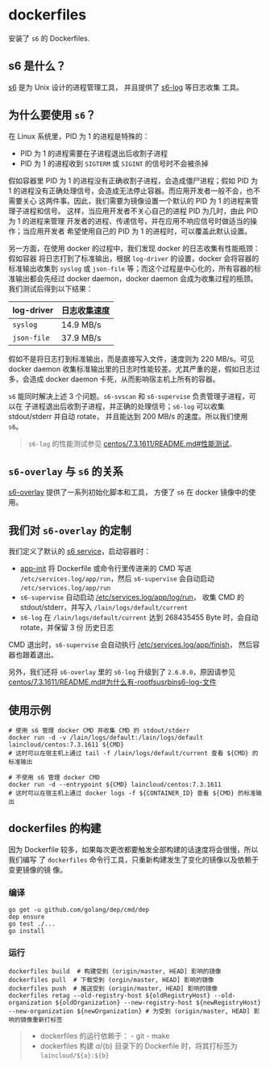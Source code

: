 # dockerfiles

安装了 `s6` 的 Dockerfiles.

## s6 是什么？

[s6](https://skarnet.org/software/s6/index.html) 是为 Unix 设计的进程管理工具，
并且提供了 [s6-log](https://skarnet.org/software/s6/s6-log.html) 等日志收集
工具。

## 为什么要使用 `s6`？

在 Linux 系统里，PID 为 1 的进程是特殊的：

- PID 为 1 的进程需要在子进程退出后收割子进程
- PID 为 1 的进程收到 `SIGTERM` 或 `SIGINT` 的信号时不会被杀掉

假如容器里 PID 为 1 的进程没有正确收割子进程，会造成僵尸进程；假如 PID 为 1
的进程没有正确处理信号，会造成无法停止容器。而应用开发者一般不会，也不需要关心
这两件事。因此，我们需要为镜像设置一个默认的 PID 为 1 的进程来管理子进程和信号。
这样，当应用开发者不关心自己的进程 PID 为几时，由此 PID 为 1 的进程来管理
开发者的进程、传递信号，并在应用不响应信号时做适当的操作；当应用开发者
希望使用自己的 PID 为 1 的进程时，可以覆盖此默认设置。

另一方面，在使用 docker 的过程中，我们发现 docker 的日志收集有性能瓶颈：假如容器
将日志打到了标准输出，根据 `log-driver` 的设置，docker 会将容器的标准输出收集到
`syslog` 或 `json-file` 等；而这个过程是中心化的，所有容器的标准输出都会先经过
docker daemon，docker daemon 会成为收集过程的瓶颈。我们测试后得到以下结果：

log-driver | 日志收集速度
--- | ---
`syslog` | 14.9 MB/s
`json-file` | 37.9 MB/s

假如不是将日志打到标准输出，而是直接写入文件，速度则为 220 MB/s。可见 docker daemon
收集标准输出里的日志时性能较差。尤其严重的是，假如日志过多，会造成 docker daemon
卡死，从而影响宿主机上所有的容器。

`s6` 能同时解决上述 3 个问题。`s6-svscan` 和 `s6-supervise` 负责管理子进程，可以在
子进程退出后收割子进程，并正确的处理信号；`s6-log` 可以收集 stdout/stderr 并自动 rotate，
并且能达到 200 MB/s 的速度。所以我们使用 `s6`。

> `s6-log` 的性能测试参见 [centos/7.3.1611/README.md#性能测试](centos/7/README.md#性能测试)。

## `s6-overlay` 与 `s6` 的关系

[s6-overlay](https://github.com/just-containers/s6-overlay) 提供了一系列初始化脚本和工具，
方便了 `s6` 在 docker 镜像中的使用。

## 我们对 `s6-overlay` 的定制

我们定义了默认的 [s6 service](https://skarnet.org/software/s6/servicedir.html)，启动容器时：

- [app-init](centos/7.3.1611/rootfs/app-init) 将 Dockerfile 或命令行里传进来的 CMD 写进
  `/etc/services.log/app/run`，然后 `s6-supervise` 会自动启动 `/etc/services.log/app/run`
- `s6-supervise` 自动启动 [/etc/services.log/app/log/run](centos/7.3.1611/rootfs/etc/services.d/app/log/run)，
  收集 CMD 的 stdout/stderr，并写入 `/lain/logs/default/current`
- `s6-log` 在 `/lain/logs/default/current` 达到 268435455 Byte 时，会自动 rotate，并保留 3 份
  历史日志

CMD 退出时，`s6-supervise` 会自动执行 [/etc/services.log/app/finish](centos/7.3.1611/rootfs/etc/services.d/app/finish)，
然后容器也跟着退出。

另外，我们还将 `s6-overlay` 里的 `s6-log` 升级到了 `2.6.0.0`，原因请参见
[centos/7.3.1611/README.md#为什么有-rootfsusrbins6-log-文件](centos/7/README.md#为什么有-rootfsusrbins6-log-文件)

## 使用示例

```
# 使用 s6 管理 docker CMD 并收集 CMD 的 stdout/stderr
docker run -d -v /lain/logs/default:/lain/logs/default laincloud/centos:7.3.1611 ${CMD}
# 这时可以在宿主机上通过 tail -f /lain/logs/default/current 查看 ${CMD} 的标准输出

# 不使用 s6 管理 docker CMD
docker run -d --entrypoint ${CMD} laincloud/centos:7.3.1611
# 这时可以在宿主机上通过 docker logs -f ${CONTAINER_ID} 查看 ${CMD} 的标准输出
```

## dockerfiles 的构建

因为 Dockerfile 较多，如果每次更改都要触发全部构建的话速度将会很慢，所以我们编写
了 `dockerfiles` 命令行工具，只重新构建发生了变化的镜像以及依赖于变更镜像的镜
像。

### 编译

```
go get -u github.com/golang/dep/cmd/dep
dep ensure
go test ./...
go install
```

### 运行

```
dockerfiles build  # 构建受到 (origin/master, HEAD] 影响的镜像
dockerfiles pull  # 下载受到 (orgin/master, HEAD] 影响的镜像
dockerfiles push  # 推送受到 (origin/master, HEAD] 影响的镜像
dockerfiles retag --old-registry-host ${oldRegistryHost} --old-organization ${oldOrganization} --new-registry-host ${newRegistryHost} --new-organization ${newOrganization} # 为受到 (origin/master, HEAD] 影响的镜像重新打标签
```

> - dockerfiles 的运行依赖于：
>       - git
>       - make
> - dockerfiles 构建 ${a}/${b} 目录下的 Dockerfile 时，将其打标签为 `laincloud/${a}:${b}`
